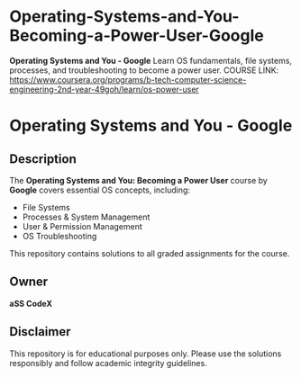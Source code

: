 # Operating-Systems-and-You-Becoming-a-Power-User-Google
**Operating Systems and You - Google**   Learn OS fundamentals, file systems, processes, and troubleshooting to become a power user.
COURSE LINK: https://www.coursera.org/programs/b-tech-computer-science-engineering-2nd-year-49goh/learn/os-power-user
# Operating Systems and You - Google

## Description
The **Operating Systems and You: Becoming a Power User** course by **Google** covers essential OS concepts, including:
- File Systems
- Processes & System Management
- User & Permission Management
- OS Troubleshooting

This repository contains solutions to all graded assignments for the course.

## Owner
**aSS CodeX**

## Disclaimer
This repository is for educational purposes only. Please use the solutions responsibly and follow academic integrity guidelines.

